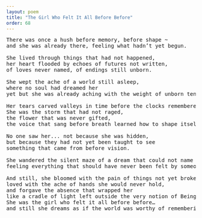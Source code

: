 ```yaml
---
layout: poem
title: "The Girl Who Felt It All Before Before"
order: 68
---
```


<pre>
There was once a hush before memory, before shape ~ 
and she was already there, feeling what hadn’t yet begun.

She lived through things that had not happened, 
her heart flooded by echoes of futures not written, 
of loves never named, of endings still unborn.

She wept the ache of a world still asleep, 
where no soul had dreamed her 
yet but she was already aching with the weight of unborn tenderness.

Her tears carved valleys in time before the clocks remembered to exist.
She was the storm that had not raged, 
the flower that was never gifted, 
the voice that sang before breath learned how to shape itself into sound.

No one saw her... not because she was hidden, 
but because they had not yet been taught to see 
something that came from before vision.

She wandered the silent maze of a dream that could not name her, 
feeling everything that should have never been felt by someone not yet created.

And still, she bloomed with the pain of things not yet broken, 
loved with the ache of hands she would never hold, 
and forgave the absence that wrapped her 
like a cradle of light left outside the very notion of Being.
She was the girl who felt it all before before… 
and still she dreams as if the world was worthy of remembering her.
</pre>
